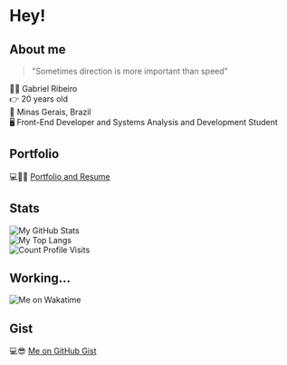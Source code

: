 # Hey!

## <b>About me</b>

> "Sometimes direction is more important than speed"

🙋‍♂️ Gabriel Ribeiro  
👉 20 years old  
📍 Minas Gerais, Brazil  
🖥️ Front-End Developer and Systems Analysis and Development Student

## Portfolio

💻👨‍💻 [Portfolio and Resume](https://gabriersdev.github.io/portfolio/)

## Stats

![My GitHub Stats](https://github-readme-stats.vercel.app/api?username=gabriersdev&show_icons=true&theme=dark)  
![My Top Langs](https://github-readme-stats.vercel.app/api/top-langs/?username=gabriersdev&layout=compact&theme=dark)  
![Count Profile Visits](https://komarev.com/ghpvc/?username=gabriersdev&color=brightgreen&style=for-the-badge&label=Profile+Visits)

## Working...

![Me on Wakatime](https://github-readme-stats.vercel.app/api/wakatime?username=gabriersdev&theme=dark&display_format=time&layout=compact)

## Gist

💻😎 [Me on GitHub Gist](https://gist.github.com/gabriersdev)
